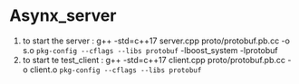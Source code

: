 # Asynx_server






1. to start the server : g++ -std=c++17 server.cpp proto/protobuf.pb.cc -o s.o `pkg-config --cflags --libs protobuf` -lboost_system -lprotobuf
2. to start te test_client : g++ -std=c++17 client.cpp proto/protobuf.pb.cc -o client.o `pkg-config --cflags --libs protobuf`
